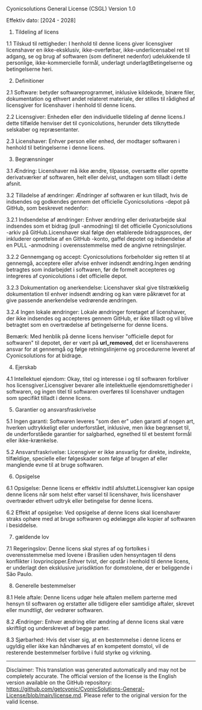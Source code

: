 Cyonicsolutions General License (CSGL)
Version 1.0

Effektiv dato: [2024 - 2028]

1. Tildeling af licens

1.1 Tilskud til rettigheder: I henhold til denne licens giver licensgiver licenshaver en ikke-eksklusiv, ikke-overførbar, ikke-underlicensabel ret til adgang, se og brug af softwaren (som defineret nedenfor) udelukkende til personlige, ikke-kommercielle formål, underlagt underlagtBetingelserne og betingelserne heri.

2. Definitioner

2.1 Software: betyder softwareprogrammet, inklusive kildekode, binære filer, dokumentation og ethvert andet relateret materiale, der stilles til rådighed af licensgiver for licenshaver i henhold til denne licens.

2.2 Licensgiver: Enheden eller den individuelle tildeling af denne licens.I dette tilfælde henviser det til cyonicolutions, herunder dets tilknyttede selskaber og repræsentanter.

2.3 Licenshaver: Enhver person eller enhed, der modtager softwaren i henhold til betingelserne i denne licens.

3. Begrænsninger

3.1 Ændring: Licenshaver må ikke ændre, tilpasse, oversætte eller oprette derivatværker af softwaren, helt eller delvist, undtagen som tilladt i dette afsnit.

3.2 Tilladelse af ændringer: Ændringer af softwaren er kun tilladt, hvis de indsendes og godkendes gennem det officielle Cyonicsolutions -depot på GitHub, som beskrevet nedenfor:

3.2.1 Indsendelse af ændringer: Enhver ændring eller derivatarbejde skal indsendes som et bidrag (pull -anmodning) til det officielle Cyonicsolutions -arkiv på GitHub.Licenshaver skal følge den etablerede bidragsproces, der inkluderer oprettelse af en GitHub -konto, gaffel depotet og indsendelse af en PULL -anmodning i overensstemmelse med de angivne retningslinjer.

3.2.2 Gennemgang og accept: Cyonicsolutions forbeholder sig retten til at gennemgå, acceptere eller afvise enhver indsendt ændring.Ingen ændring betragtes som indarbejdet i softwaren, før de formelt accepteres og integreres af cyonicolutions i det officielle depot.

3.2.3 Dokumentation og anerkendelse: Licenshaver skal give tilstrækkelig dokumentation til enhver indsendt ændring og kan være påkrævet for at give passende anerkendelse vedrørende ændringen.

3.2.4 Ingen lokale ændringer: Lokale ændringer foretaget af licenshaver, der ikke indsendes og accepteres gennem GitHub, er ikke tilladt og vil blive betragtet som en overtrædelse af betingelserne for denne licens.

Bemærk: Med henblik på denne licens henviser "officielle depot for softwaren" til depotet, der er vært på __url_removed__, det er licenshaverens ansvar for at gennemgå og følge retningslinjerne og procedurerne leveret af Cyonicsolutions for at bidrage.

4. Ejerskab

4.1 Intellektuel ejendom: Okay, titel og interesse i og til softwaren forbliver hos licensgiver.Licensgiver bevarer alle intellektuelle ejendomsrettigheder i softwaren, og ingen titel til softwaren overføres til licenshaver undtagen som specifikt tilladt i denne licens.

5. Garantier og ansvarsfraskrivelse

5.1 Ingen garanti: Softwaren leveres "som den er" uden garanti af nogen art, hverken udtrykkeligt eller underforstået, inklusive, men ikke begrænset til, de underforståede garantier for salgbarhed, egnethed til et bestemt formål eller ikke-krænkelse.

5.2 Ansvarsfraskrivelse: Licensgiver er ikke ansvarlig for direkte, indirekte, tilfældige, specielle eller følgeskader som følge af brugen af ​​eller manglende evne til at bruge softwaren.

6. Opsigelse

6.1 Opsigelse: Denne licens er effektiv indtil afsluttet.Licensgiver kan opsige denne licens når som helst efter varsel til licenshaver, hvis licenshaver overtræder ethvert udtryk eller betingelse for denne licens.

6.2 Effekt af opsigelse: Ved opsigelse af denne licens skal licenshaver straks ophøre med at bruge softwaren og ødelægge alle kopier af softwaren i besiddelse.

7. gældende lov

7.1 Regeringslov: Denne licens skal styres af og fortolkes i overensstemmelse med lovene i Brasilien uden hensyntagen til dens konflikter i lovprincipper.Enhver tvist, der opstår i henhold til denne licens, er underlagt den eksklusive jurisdiktion for domstolene, der er beliggende i São Paulo.

8. Generelle bestemmelser

8.1 Hele aftale: Denne licens udgør hele aftalen mellem parterne med hensyn til softwaren og erstatter alle tidligere eller samtidige aftaler, skrevet eller mundtligt, der vedrører softwaren.

8.2 Ændringer: Enhver ændring eller ændring af denne licens skal være skriftligt og underskrevet af begge parter.

8.3 Sjørbarhed: Hvis det viser sig, at en bestemmelse i denne licens er ugyldig eller ikke kan håndhæves af en kompetent domstol, vil de resterende bestemmelser forblive i fuld styrke og virkning.

---
Disclaimer: This translation was generated automatically and may not be completely accurate. The official version of the license is the English version available on the GitHub repository: https://github.com/getcyonic/CyonicSolutions-General-License/blob/main/license.md. Please refer to the original version for the valid license.